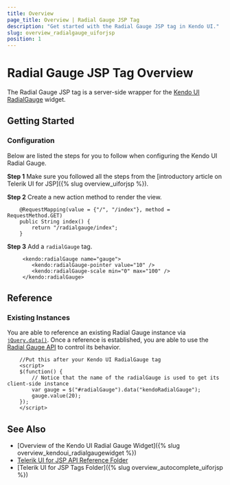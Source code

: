 ```yaml
---
title: Overview
page_title: Overview | Radial Gauge JSP Tag
description: "Get started with the Radial Gauge JSP tag in Kendo UI."
slug: overview_radialgauge_uiforjsp
position: 1
---
```


# Radial Gauge JSP Tag Overview

The Radial Gauge JSP tag is a server-side wrapper for the [Kendo UI RadialGauge](/api/javascript/dataviz/ui/radialgauge) widget.

## Getting Started

### Configuration

Below are listed the steps for you to follow when configuring the Kendo UI Radial Gauge.

**Step 1** Make sure you followed all the steps from the [introductory article on Telerik UI for JSP]({% slug overview_uiforjsp %}).

**Step 2** Create a new action method to render the view.



        @RequestMapping(value = {"/", "/index"}, method = RequestMethod.GET)
        public String index() {
            return "/radialgauge/index";
        }

**Step 3** Add a `radialGauge` tag.



         <kendo:radialGauge name="gauge">
            <kendo:radialGauge-pointer value="10" />
            <kendo:radialGauge-scale min="0" max="100" />
         </kendo:radialGauge>

## Reference

### Existing Instances

You are able to reference an existing Radial Gauge instance via [`jQuery.data()`](https://api.jquery.com/jQuery.data/). Once a reference is established, you are able to use the [Radial Gauge API](/api/javascript/dataviz/ui/radialgauge#methods) to control its behavior.



        //Put this after your Kendo UI RadialGauge tag
        <script>
        $(function() {
            // Notice that the name of the radialGauge is used to get its client-side instance
            var gauge = $("#radialGauge").data("kendoRadialGauge");
            gauge.value(20);
        });
        </script>

## See Also

* [Overview of the Kendo UI Radial Gauge Widget]({% slug overview_kendoui_radialgaugewidget %})
* [Telerik UI for JSP API Reference Folder](/api/jsp/autocomplete/animation)
* [Telerik UI for JSP Tags Folder]({% slug overview_autocomplete_uiforjsp %})
